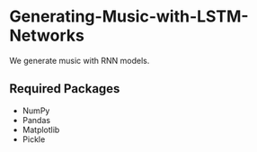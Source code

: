 # Generating-Music-with-LSTM-Networks

We generate music with RNN models.

## Required Packages
* NumPy
* Pandas
* Matplotlib
* Pickle
